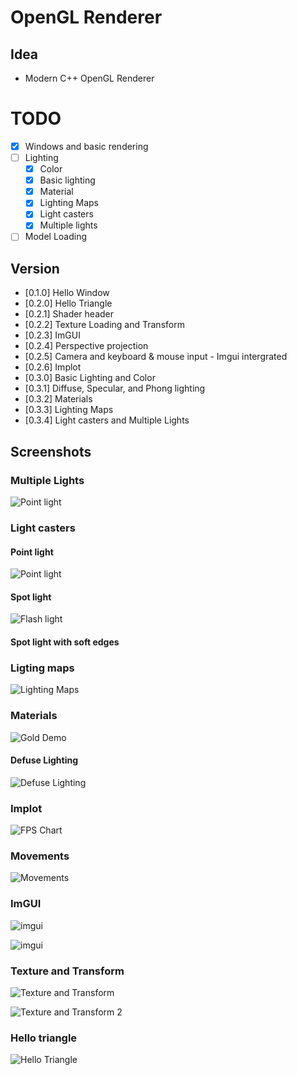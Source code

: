 # OpenGL Renderer

## Idea
- Modern C++ OpenGL Renderer

# TODO

- [x] Windows and basic rendering
- [ ] Lighting
  - [x] Color
  - [x] Basic lighting
  - [x] Material
  - [x] Lighting Maps
  - [x] Light casters
  - [x] Multiple lights
- [ ] Model Loading
    
## Version

- [0.1.0] Hello Window
- [0.2.0] Hello Triangle
- [0.2.1] Shader header
- [0.2.2] Texture Loading and Transform
- [0.2.3] ImGUI
- [0.2.4] Perspective projection
- [0.2.5] Camera and keyboard & mouse input - Imgui intergrated
- [0.2.6] Implot
- [0.3.0] Basic Lighting and Color
- [0.3.1] Diffuse, Specular, and Phong lighting
- [0.3.2] Materials
- [0.3.3] Lighting Maps
- [0.3.4] Light casters and Multiple Lights
## Screenshots

### Multiple Lights

![Point light](screenshots/Multiplelights.gif)

### Light casters

#### Point light

![Point light](screenshots/pointlight.png)

#### Spot light

![Flash light](screenshots/spotlight.png)

#### Spot light with soft edges

### Ligting maps

![Lighting Maps](screenshots/LightMap.png)

### Materials

![Gold Demo](screenshots/MaterialDemo.png)

#### Defuse Lighting

![Defuse Lighting](screenshots/defuse_lighting.gif)

### Implot

![FPS Chart](screenshots/FPSLineChart.png)

### Movements

![Movements](screenshots/HWInput.gif)

### ImGUI

![imgui](screenshots/imgui.gif)

![imgui](screenshots/3DImgui.gif)

### Texture and Transform

![Texture and Transform](screenshots/texture_trans.gif)

![Texture and Transform 2](screenshots/texture_trans_demo2.gif)

### Hello triangle

![Hello Triangle](screenshots/hello_triangle.png)